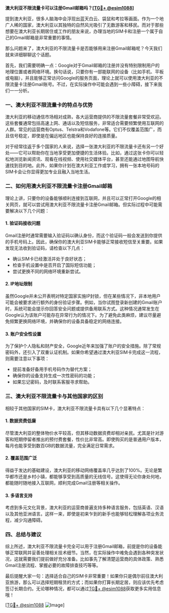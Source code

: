 **澳大利亚不限流量卡可以注册Gmail邮箱吗？[[TG💪+ @esim1088](https://t.me/s/esim1088)]**

提到澳大利亚，很多人脑海中会浮现出蓝天白云、袋鼠和考拉等画面。作为一个地广人稀的国家，澳大利亚以其独特的自然风光吸引了无数游客和移民。而对于那些想要在澳大利亚长期居住或工作的朋友来说，办理当地的SIM卡和注册一个属于自己的Gmail邮箱是非常重要的事情。

那么问题来了，澳大利亚的不限流量卡是否能够用来注册Gmail邮箱呢？今天我们就来详细聊聊这个话题。

首先，我们需要明确一点：Google对于Gmail邮箱的注册并没有特别限制用户的地理位置或者网络环境。换句话说，只要你有一部能联网的设备（比如手机、平板或电脑），并且能够正常访问Google的服务页面，理论上就可以使用澳大利亚的不限流量卡注册Gmail账号。不过，在实际操作中可能会遇到一些小障碍，接下来我们一一分析。

### **一、澳大利亚不限流量卡的特点与优势**

澳大利亚的移动通信市场相对成熟，各大运营商提供的不限流量套餐非常受欢迎。这些套餐通常包括高速上网、通话以及短信服务，非常适合需要频繁使用互联网的人群。常见的运营商有Optus、Telstra和Vodafone等。它们不仅覆盖范围广，而且信号稳定，即使是在偏远地区也能保持良好的连接质量。

对于经常往返于多个国家的人来说，选择一张澳大利亚的不限流量卡还有另一个好处——它可以帮助你在当地享受更加便捷的生活体验。比如，通过这张卡你可以轻松地浏览新闻资讯、观看在线视频、使用社交媒体平台，甚至还能通过地图导航快速找到目的地。此外，如果你计划在澳大利亚工作或学习，拥有一张本地号码的SIM卡会让你显得更加专业且融入当地生活。

### **二、如何用澳大利亚不限流量卡注册Gmail邮箱**

理论上讲，只要你的设备能够顺利连接到互联网，并且可以正常打开Google的相关网页，就可以尝试用澳大利亚不限流量卡注册Gmail邮箱。但实际过程中可能需要解决以下几个问题：

#### **1. 验证码接收问题**
Gmail注册时通常需要输入验证码以确认身份，而这个验证码一般会发送到你提供的手机号码上。因此，确保你的澳大利亚SIM卡能够正常接收短信至关重要。如果发现无法收到验证码，请检查以下几点：
- 确认SIM卡已经激活并处于良好状态；
- 检查手机设置中是否开启了国际短信功能；
- 尝试更换不同的网络环境重新尝试。

#### **2. IP地址限制**
虽然Google并未公开表明对特定国家实施IP封锁，但在某些情况下，非本地用户可能会被要求进行额外的身份验证步骤。例如，当你试图登录新创建的Gmail账户时，系统可能会提示你回答安全问题或提供备用联系方式。这种情况通常发生在Google认为该账户可能存在异常行为的情况下。为了避免此类麻烦，建议尽量避免频繁更换网络环境，并确保你的设备具备稳定的网络连接。

#### **3. 账户安全性设置**
为了保护个人隐私和财产安全，Google近年来加强了账户的安全措施。除了常规密码外，还引入了双重认证机制。如果你希望通过澳大利亚SIM卡完成这一流程，则需要注意以下事项：
- 提前准备好备用手机号码作为替代方案；
- 确保你的设备支持生成一次性密码的功能；
- 如果忘记密码，及时联系客服寻求帮助。

### **三、澳大利亚不限流量卡与其他国家的区别**

相较于其他国家的SIM卡，澳大利亚不限流量卡具有以下几个显著特点：

#### **1. 数据资费低廉**
尽管澳大利亚的整体物价水平较高，但其移动数据资费却相对亲民。尤其是针对游客和短期停留者推出的预付费套餐，性价比非常高。即使购买的是普通用户版本，每月也能享受到数百GB的数据流量，完全满足日常需求。

#### **2. 覆盖范围广泛**
得益于发达的基础建设，澳大利亚的移动网络覆盖率几乎达到了100%。无论是繁华都市还是乡村小镇，都能够享受到高质量的无线信号。这使得无论你身处何地，都能随时随地接入互联网，顺利完成Gmail注册等相关操作。

#### **3. 多语言支持**
考虑到多元文化背景，澳大利亚的运营商普遍支持多种语言服务，包括英语、汉语以及其他亚洲语言。这样一来，即使是初来乍到的新手也能够轻松理解各项业务流程，减少沟通障碍。

### **四、总结与建议**

综上所述，澳大利亚不限流量卡完全可以用于注册Gmail邮箱，前提是你的设备能够正常联网并妥善处理相关技术细节。当然，在实际操作中难免会遇到各种突发状况，这就需要我们提前做好充分准备。比如事先了解清楚运营商的具体政策、熟悉Gmail注册流程、掌握必要的故障排查技巧等等。

最后提醒大家一句：选择适合自己的SIM卡非常重要！如果你只是偶尔前往澳大利亚旅游，那么可以选择短期租赁的方式；而如果你打算长期定居，则应该优先考虑签订长期合约。无论哪种情况，都可以通过[TG💪+ @esim1088](https://t.me/s/esim1088)获取更多实用信息哦！

[[TG💪+ @esim1088](https://t.me/s/esim1088) ![Image](https://i.postimg.cc/4NQfJmqS/Snipaste-2025-05-13-00-14-12.png)]